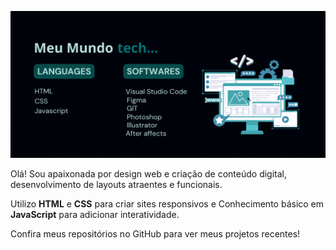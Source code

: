 ![preview](preview.gif)

Olá! Sou apaixonada por design web e criação de conteúdo digital,
desenvolvimento de layouts atraentes e funcionais.

Utilizo **HTML** e **CSS** para criar sites responsivos e
Conhecimento básico em **JavaScript** para adicionar interatividade.

Confira meus repositórios no GitHub para ver meus projetos recentes!
<!--
**Graca-OAWEB/Graca-OAWEB** is a ✨ _special_ ✨ repository because its `README
.md` (this file) appears on your GitHub profile.

Here are some ideas to get you started:

- 🔭 I’m currently working on ...
- 🌱 I’m currently learning ...
- 👯 I’m looking to collaborate on ...
- 🤔 I’m looking for help with ...
- 💬 Ask me about ...
- 📫 How to reach me: ...
- 😄 Pronouns: ...
- ⚡ Fun fact: ...
-->
